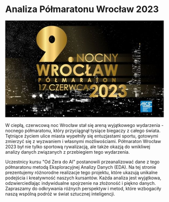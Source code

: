 
# Analiza Półmaratonu Wrocław 2023

![](../assets/polmaraton_wroclaw_2023.jpg)

W ciepłą, czerwcową noc Wrocław stał się areną wyjątkowego wydarzenia - nocnego półmaratonu, który przyciągnął tysiące biegaczy z całego świata. Tętniące życiem ulice miasta wypełniły się entuzjastami sportu, gotowymi zmierzyć się z wyzwaniem i własnymi możliwościami. Półmaraton Wrocław 2023 był nie tylko sportową rywalizacją, ale także okazją do wnikliwej analizy danych związanych z przebiegiem tego wydarzenia.

Uczestnicy kursu "Od Zera do AI" postanowili przeanalizować dane z tego półmaratonu metodą Eksploracyjnej Analizy Danych (EDA). Na tej stronie prezentujemy różnorodne realizacje tego projektu, które ukazują unikalne podejścia i kreatywność naszych kursantów. Każda analiza jest wyjątkowa, odzwierciedlając indywidualne spojrzenie na złożoność i piękno danych. Zapraszamy do odkrywania różnych perspektyw i metod, które wzbogaciły naszą wspólną podróż w świat sztucznej inteligencji.
